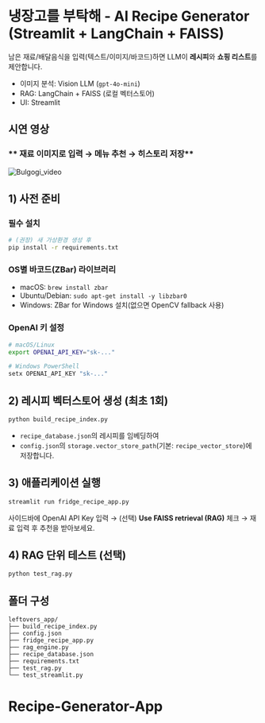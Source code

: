 # 냉장고를 부탁해 - AI Recipe Generator (Streamlit + LangChain + FAISS)

남은 재료/배달음식을 입력(텍스트/이미지/바코드)하면 LLM이 **레시피**와 **쇼핑 리스트**를 제안합니다.
- 이미지 분석: Vision LLM (`gpt-4o-mini`)
- RAG: LangChain + FAISS (로컬 벡터스토어)
- UI: Streamlit



## 시연 영상


### ** 재료 이미지로 입력 → 메뉴 추천 → 히스토리 저장**

![Bulgogi_video](https://github.com/user-attachments/assets/81feab2e-6acf-452e-8ba1-e2c0aa989b5e)


## 1) 사전 준비

### 필수 설치
```bash
# (권장) 새 가상환경 생성 후
pip install -r requirements.txt
```

### OS별 바코드(ZBar) 라이브러리
- macOS: `brew install zbar`
- Ubuntu/Debian: `sudo apt-get install -y libzbar0`
- Windows: ZBar for Windows 설치(없으면 OpenCV fallback 사용)

### OpenAI 키 설정
```bash
# macOS/Linux
export OPENAI_API_KEY="sk-..."

# Windows PowerShell
setx OPENAI_API_KEY "sk-..."
```

## 2) 레시피 벡터스토어 생성 (최초 1회)

```bash
python build_recipe_index.py
```
- `recipe_database.json`의 레시피를 임베딩하여
- `config.json`의 `storage.vector_store_path`(기본: `recipe_vector_store`)에 저장합니다.

## 3) 애플리케이션 실행

```bash
streamlit run fridge_recipe_app.py
```
사이드바에 OpenAI API Key 입력 → (선택) **Use FAISS retrieval (RAG)** 체크 → 재료 입력 후 추천을 받아보세요.

## 4) RAG 단위 테스트 (선택)

```bash
python test_rag.py
```


## 폴더 구성
```
leftovers_app/
├── build_recipe_index.py
├── config.json
├── fridge_recipe_app.py
├── rag_engine.py
├── recipe_database.json
├── requirements.txt
├── test_rag.py
└── test_streamlit.py
```
# Recipe-Generator-App
